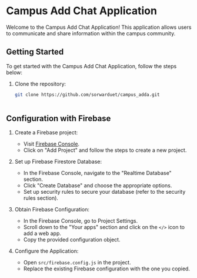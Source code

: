 # Campus Add Chat Application

Welcome to the Campus Add Chat Application! This application allows users to communicate and share information within the campus community.

## Getting Started

To get started with the Campus Add Chat Application, follow the steps below:

1. Clone the repository:
   ```bash
   git clone https://github.com/sorwarduet/campus_adda.git
  
## Configuration with Firebase

1. Create a Firebase project:
   - Visit [Firebase Console](https://console.firebase.google.com/).
   - Click on "Add Project" and follow the steps to create a new project.

2. Set up Firebase Firestore Database:
   - In the Firebase Console, navigate to the "Realtime Database" section.
   - Click "Create Database" and choose the appropriate options.
   - Set up security rules to secure your database (refer to the security rules section).

3. Obtain Firebase Configuration:
   - In the Firebase Console, go to Project Settings.
   - Scroll down to the "Your apps" section and click on the `</>` icon to add a web app.
   - Copy the provided configuration object.

4. Configure the Application:
   - Open `src/firebase.config.js` in the project.
   - Replace the existing Firebase configuration with the one you copied.

